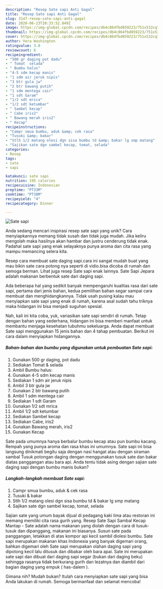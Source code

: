 ```yaml
---
description: "Resep Sate sapi Anti Gagal"
title: "Resep Sate sapi Anti Gagal"
slug: 3147-resep-sate-sapi-anti-gagal
date: 2020-06-23T20:33:52.849Z
image: https://img-global.cpcdn.com/recipes/db4c864fbd859223/751x532cq70/sate-sapi-foto-resep-utama.jpg
thumbnail: https://img-global.cpcdn.com/recipes/db4c864fbd859223/751x532cq70/sate-sapi-foto-resep-utama.jpg
cover: https://img-global.cpcdn.com/recipes/db4c864fbd859223/751x532cq70/sate-sapi-foto-resep-utama.jpg
author: Vera Washington
ratingvalue: 3.8
reviewcount: 6
recipeingredient:
- "500 gr daging pot dadu"
- " Tomat  selada"
- " Bumbu halus"
- "4-5 sdm kecap manis"
- "1 sdm air jeruk nipis"
- "3 btr gula jw"
- "2 btr bawang putih"
- "1 sdm mentega cair"
- "1 sdt Garam"
- "1/2 sdt mrica"
- "1/2 sdt ketumbar"
- " Sambel kecap"
- " Cabe iris2"
- " Bawang merah iris2"
- " Kecap"
recipeinstructions:
- "Campr smua bumbu, aduk &amp; cek rasa"
- "Tusuki &amp; bakar"
- "Stlh 1/2 matang olesi dgn sisa bumbu td &amp; bakar lg smp matang"
- "Sajikan sate dgn sambel kecap, tomat, selada"
categories:
- Resep
tags:
- sate
- sapi

katakunci: sate sapi 
nutrition: 195 calories
recipecuisine: Indonesian
preptime: "PT33M"
cooktime: "PT30M"
recipeyield: "4"
recipecategory: Dinner

---
```



![Sate sapi](https://img-global.cpcdn.com/recipes/db4c864fbd859223/751x532cq70/sate-sapi-foto-resep-utama.jpg)

Anda sedang mencari inspirasi resep sate sapi yang unik? Cara menyiapkannya memang tidak susah dan tidak juga mudah. Jika keliru mengolah maka hasilnya akan hambar dan justru cenderung tidak enak. Padahal sate sapi yang enak selayaknya punya aroma dan cita rasa yang mampu memancing selera kita.

Resep cara membuat sate daging sapi.cara ini sangat mudah buat yang mau bikin sate cara potong nya seperti di vidio.bisa dicoba di rumah dan semoga berman. Lihat juga resep Sate sapi enak lainnya. Sate Sapi Jepara adalah makanan berbentuk sate dari daging sapi.

Ada beberapa hal yang sedikit banyak mempengaruhi kualitas rasa dari sate sapi, pertama dari jenis bahan, kedua pemilihan bahan segar sampai cara membuat dan menghidangkannya. Tidak usah pusing kalau mau menyiapkan sate sapi yang enak di rumah, karena asal sudah tahu triknya maka hidangan ini bisa menjadi suguhan spesial.


Nah, kali ini kita coba, yuk, variasikan sate sapi sendiri di rumah. Tetap dengan bahan yang sederhana, hidangan ini bisa memberi manfaat untuk membantu menjaga kesehatan tubuhmu sekeluarga. Anda dapat membuat Sate sapi menggunakan 15 jenis bahan dan 4 tahap pembuatan. Berikut ini cara dalam menyiapkan hidangannya.

<!--inarticleads1-->

##### Bahan-bahan dan bumbu yang digunakan untuk pembuatan Sate sapi:

1. Gunakan 500 gr daging, pot dadu
1. Sediakan  Tomat &amp; selada
1. Ambil  Bumbu halus:
1. Gunakan 4-5 sdm kecap manis
1. Sediakan 1 sdm air jeruk nipis
1. Ambil 3 btr gula jw
1. Gunakan 2 btr bawang putih
1. Ambil 1 sdm mentega cair
1. Sediakan 1 sdt Garam
1. Gunakan 1/2 sdt mrica
1. Ambil 1/2 sdt ketumbar
1. Sediakan  Sambel kecap
1. Sediakan  Cabe, iris2
1. Gunakan  Bawang merah, iris2
1. Gunakan  Kecap


Sate pada umumnya hanya berbalur bumbu kecap atau pun bumbu kacang. Rempah yang punya aroma dan rasa khas ini umumnya. Sate sapi ini bisa langsung dinikmati begitu saja dengan nasi hangat atau dengan siraman sambal Tusuk potongan daging dengan menggunakan tusuk sate dan bakar diatas panggangan atau bara api. Anda tentu tidak asing dengan sajian sate daging sapi dengan bumbu manis bukan? 

<!--inarticleads2-->

##### Langkah-langkah membuat Sate sapi:

1. Campr smua bumbu, aduk &amp; cek rasa
1. Tusuki &amp; bakar
1. Stlh 1/2 matang olesi dgn sisa bumbu td &amp; bakar lg smp matang
1. Sajikan sate dgn sambel kecap, tomat, selada


Sajian sate yang umum bayak dijual di pedagang kaki lima atau restoran ini memang memiliki cita rasa gurih yang. Resep Sate Sapi Sambal Kecap Mantap - Sate adalah nama makanan yang diolah dengan cara di tusuk-tusuk dan dipanggang, makanan ini biasanya. Susun sate pada panggangan, letakkan di atas kompor api kecil sambil diolesi bumbu. Sate sapi merupakan makanan khas Indonesia yang banyak digemari orang, bahkan digemari oleh Sate sapi merupakan olahan daging sapi yang dipotong kecil lalu ditusuk dan dibakar oleh bara apai. Sate ini merupakan sate sapi dan dibuat dari daging sapi segar (bukan dari daging beku) sehingga rasanya tidak berkurang gurih dan lezatnya dan diambil dari bagian daging yang empuk ( has-dalem ). 

Gimana nih? Mudah bukan? Itulah cara menyiapkan sate sapi yang bisa Anda lakukan di rumah. Semoga bermanfaat dan selamat mencoba!
